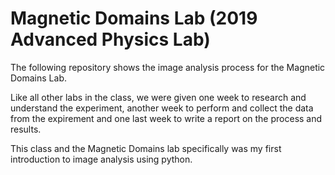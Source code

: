 # Magnetic Domains Lab (2019 Advanced Physics Lab)

The following repository shows the image analysis process for the Magnetic Domains Lab.

Like all other labs in the class, we were given one week to research and understand the experiment, another week to perform and collect the data from the expirement and one last week to write a report on the process and results. 

This class and the Magnetic Domains lab specifically was my first introduction to image analysis using python.

 
